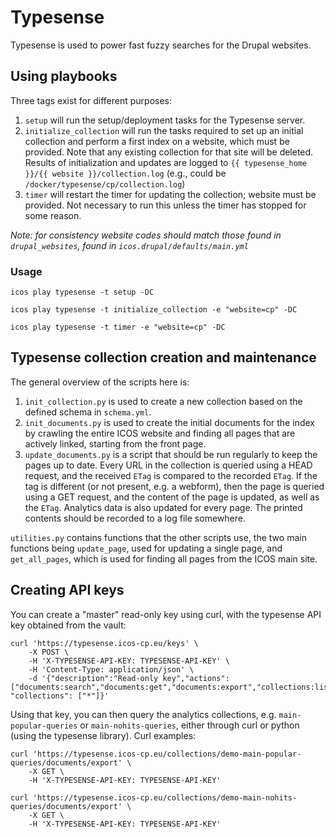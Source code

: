 # Typesense

Typesense is used to power fast fuzzy searches for the Drupal websites.

## Using playbooks

Three tags exist for different purposes:

1) `setup` will run the setup/deployment tasks for the Typesense server.
2) `initialize_collection` will run the tasks required to set up an initial collection and perform a first
   index on a website, which must be provided. Note that any existing collection for that site will be
   deleted. Results of initialization and updates are logged to `{{ typesense_home }}/{{ website
   }}/collection.log` (e.g., could be `/docker/typesense/cp/collection.log`)
3) `timer` will restart the timer for updating the collection; website must be provided. Not necessary to run
   this unless the timer has stopped for some reason.

*Note: for consistency website codes should match those found in `drupal_websites`, found in
`icos.drupal/defaults/main.yml`*

### Usage

```
icos play typesense -t setup -DC
```

```
icos play typesense -t initialize_collection -e "website=cp" -DC
```

```
icos play typesense -t timer -e "website=cp" -DC
```

## Typesense collection creation and maintenance

The general overview of the scripts here is:
1) `init_collection.py` is used to create a new collection based on the defined schema in `schema.yml`.
2) `init_documents.py` is used to create the initial documents for the index by crawling the entire ICOS
   website and finding all pages that are actively linked, starting from the front page.
3) `update_documents.py` is a script that should be run regularly to keep the pages up to date. Every URL in
   the collection is queried using a HEAD request, and the received `ETag` is compared to the recorded `ETag`.
   If the tag is different (or not present, e.g. a webform), then the page is queried using a GET request, and
   the content of the page is updated, as well as the `ETag`. Analytics data is also updated for every page.
   The printed contents should be recorded to a log file somewhere.

`utilities.py` contains functions that the other scripts use, the two main functions being `update_page`, used
for updating a single page, and `get_all_pages`, which is used for finding all pages from the ICOS main site.

## Creating API keys

You can create a "master" read-only key using curl, with the typesense API key obtained from the vault:

```
curl 'https://typesense.icos-cp.eu/keys' \
    -X POST \
    -H 'X-TYPESENSE-API-KEY: TYPESENSE-API-KEY' \
    -H 'Content-Type: application/json' \
    -d '{"description":"Read-only key","actions": ["documents:search","documents:get","documents:export","collections:list","collections:get"], "collections": ["*"]}'
```

Using that key, you can then query the analytics collections, e.g. `main-popular-queries` or
`main-nohits-queries`, either through curl or python (using the typesense library). Curl examples:

```
curl 'https://typesense.icos-cp.eu/collections/demo-main-popular-queries/documents/export' \
    -X GET \
    -H 'X-TYPESENSE-API-KEY: TYPESENSE-API-KEY'
```

```
curl 'https://typesense.icos-cp.eu/collections/demo-main-nohits-queries/documents/export' \
    -X GET \
    -H 'X-TYPESENSE-API-KEY: TYPESENSE-API-KEY'
```
